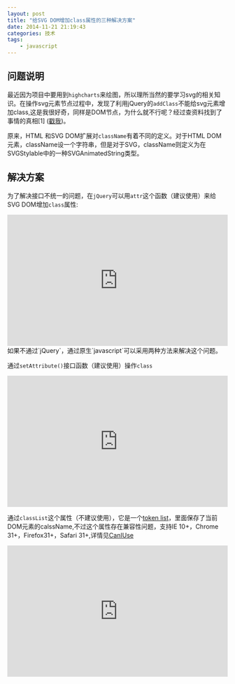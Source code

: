 ```yaml
---
layout: post
title: "给SVG DOM增加class属性的三种解决方案"
date: 2014-11-21 21:19:43
categories: 技术
tags:
	- javascript
---
```

## 问题说明
最近因为项目中要用到`highcharts`来绘图，所以理所当然的要学习svg的相关知识。在操作svg元素节点过程中，发现了利用jQuery的`addClass`不能给svg元素增加class,这是我很好奇，同样是DOM节点，为什么就不行呢？经过查资料找到了事情的真相[1] ([戳我](http://forum.jquery.com/topic/adding-svg-class-classname-support-to-jquery))。

原来，HTML 和SVG DOM扩展对`className`有着不同的定义。对于HTML DOM 元素，className设一个字符串，但是对于SVG，className则定义为在SVGStylable中的一种SVGAnimatedString类型。

## 解决方案
为了解决接口不统一的问题，在`jQuery`可以用`attr`这个函数（建议使用）来给SVG DOM增加`class`属性:
<iframe width="100%" height="300" src="http://jsfiddle.net/Yoghurts/xLywesx1/embedded/" allowfullscreen="allowfullscreen" frameborder="0"></iframe>
<!--more-->
如果不通过`jQuery`，通过原生`javascript`可以采用两种方法来解决这个问题。

通过`setAttribute()`接口函数（建议使用）操作`class`
<iframe width="100%" height="300" src="http://jsfiddle.net/Yoghurts/nkxxpdmx/2/embedded/" allowfullscreen="allowfullscreen" frameborder="0"></iframe>

通过`classList`这个属性（不建议使用），它是一个[token list](https://developer.mozilla.org/zh-CN/docs/Web/API/Element.classList)，里面保存了当前DOM元素的calssName,不过这个属性存在兼容性问题，支持IE 10+，Chrome 31+，Firefox31+，Safari 31+,详情见[CanIUse](http://caniuse.com/#search=classList)
<iframe width="100%" height="300" src="http://jsfiddle.net/Yoghurts/koe0gfqd/1/embedded/" allowfullscreen="allowfullscreen" frameborder="0"></iframe>


